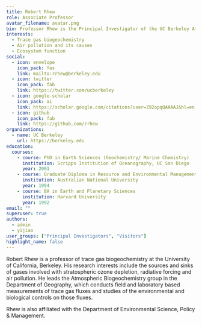 ```yaml
---
title: Robert Rhew
role: Associate Professor
avatar_filename: avatar.png
bio: Professor Rhew is the Principal Investigator of the UC Berkeley Atmospheric Biogeochemistry Lab
interests:
  - Trace gas biogeochemistry
  - Air pollution and its causes
  - Ecosystem function
social:
  - icon: envelope
    icon_pack: fas
    link: mailto:rrhew@berkeley.edu
  - icon: twitter
    icon_pack: fab
    link: https://twitter.com/ucberkeley
  - icon: google-scholar
    icon_pack: ai
    link: https://scholar.google.com/citations?user=Z92opqQAAAAJ&hl=en
  - icon: github
    icon_pack: fab
    link: https://github.com/rrhew
organizations:
  - name: UC Berkeley
    url: https://berkeley.edu
education:
  courses:
    - course: PhD in Earth Sciences (Geochemistry/ Marine Chemistry)
      institution: Scripps Institution of Oceanography, UC San Diego
      year: 2001
    - course: Graduate Diploma in Resource and Environmental Management
      institution: Australian National University
      year: 1994
    - course: BA in Earth and Planetary Sciences
      institution: Harvard University
      year: 1992
email: ""
superuser: true
authors:
  - admin
  - yijiao
user_groups: ["Principal Investigators", "Visitors"]
highlight_name: false
---
```


Robert Rhew is a professor of trace gas biogeochemistry at the University of California, Berkeley. His research interests include the sources and sinks of gases involved with stratospheric ozone depletion, radiative forcing and air pollution. He leads the Atmospheric Biogeochemistry group in the Department of Geography, which conducts field and laboratory based measurements of trace gas fluxes and studies of the environmental and biological controls on those fluxes.

Rhew is also affiliated with the Department of Environmental Science, Policy & Management.  
